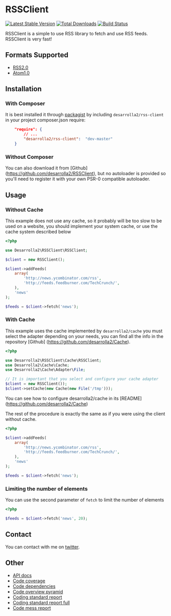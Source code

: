 # RSSClient

[![Latest Stable Version](https://poser.pugx.org/desarrolla2/rss-client/v/stable.png)](https://packagist.org/packages/desarrolla2/rss-client) [![Total Downloads](https://poser.pugx.org/desarrolla2/rss-client/downloads.png)](https://packagist.org/packages/desarrolla2/rss-client) [![Build Status](https://secure.travis-ci.org/desarrolla2/RSSClient.png)](http://travis-ci.org/desarrolla2/RSSClient)

RSSClient is a simple to use RSS library to fetch and use RSS feeds. RSSClient is very fast!

## Formats Supported

* [RSS2.0](http://cyber.law.harvard.edu/rss/rss.html)
* [Atom1.0](http://tools.ietf.org/html/rfc4287)

## Installation

### With Composer

It is best installed it through [packagist](http://packagist.org/packages/desarrolla2/rss-client) 
by including `desarrolla2/rss-client` in your project composer.json require:

``` json
    "require": {
        // ...
        "desarrolla2/rss-client":  "dev-master"
    }
```

### Without Composer

You can also download it from [Github] (https://github.com/desarrolla2/RSSClient), 
but no autoloader is provided so you'll need to register it with your own PSR-0 
compatible autoloader.

## Usage

### Without Cache

This example does not use any cache, so it probably will be too slow to be used on 
a website, you should implement your system cache, or use the cache system described below

``` php
<?php

use Desarrolla2\RSSClient\RSSClient;

$client = new RSSClient();

$client->addFeeds(
    array(
        'http://news.ycombinator.com/rss',
        'http://feeds.feedburner.com/TechCrunch/',
    ),
    'news'
);

$feeds = $client->fetch('news');

```

### With Cache

This example uses the cache implemented by `desarrolla2/cache` you must
select the adapter depending on your needs, you can find all the info in the 
repository [Github] (https://github.com/desarrolla2/Cache).

``` php
<?php

use Desarrolla2\RSSClient\Cache\RSSClient;
use Desarrolla2\Cache\Cache;
use Desarrolla2\Cache\Adapter\File;

// It is important that you select and configure your cache adapter
$client = new RSSClient());
$client->setCache(new Cache(new File('/tmp')));

```

You can see how to configure desarrolla2/cache in its [README] (https://github.com/desarrolla2/Cache)

The rest of the procedure is exactly the same as if you were using the client without cache.

``` php
<?php

$client->addFeeds(
    array(
        'http://news.ycombinator.com/rss',
        'http://feeds.feedburner.com/TechCrunch/',
    ),
    'news'
);

$feeds = $client->fetch('news');

```

### Limiting the number of elements

You can use the second parameter of `fetch` to limit the number of elements

``` php
<?php

$feeds = $client->fetch('news', 20);

```

## Contact

You can contact with me on [twitter](https://twitter.com/desarrolla2).

## Other

* [API docs](http://rssclient.desarrolla2.com/api/namespaces/Desarrolla2.html)
* [Code coverage](http://rssclient.desarrolla2.com/coverage/index.dashboard.html)
* [Code dependencies](http://rssclient.desarrolla2.com/pdepend/dependencies.svg)
* [Code overview pyramid](http://rssclient.desarrolla2.com/pdepend/overview-pyramid.svg)
* [Coding standard report](http://rssclient.desarrolla2.com/phpcs/sumary.txt)
* [Coding standard report full](http://rssclient.desarrolla2.com/phpcs/full.txt)
* [Code mess report ](http://rssclient.desarrolla2.com/phpmd/report.txt)


